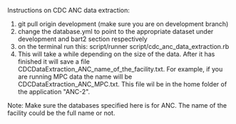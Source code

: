 Instructions on CDC ANC data extraction:
1. git pull origin development (make sure you are on development branch)
2. change the database.yml to point to the appropriate dataset under development and bart2 section respectively
4. on the terminal run this:
   script/runner script/cdc_anc_data_extraction.rb 
5. This will take a while depending on the size of the data. After it has finished it will save a file CDCDataExtraction_ANC_name_of_the_facility.txt. For example, if you  are running MPC data the name will be CDCDataExtraction_ANC_MPC.txt. This file wil be in the home folder of the application "ANC-2". 

Note: Make sure the databases specified here is for ANC. The name of the facility could be the full name or not.

